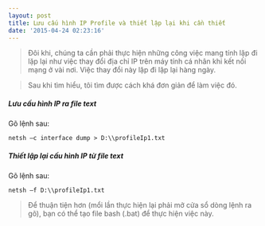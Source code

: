 ```yaml
---
layout: post
title: Lưu cấu hình IP Profile và thiết lập lại khi cần thiết
date: '2015-04-24 02:23:16'
---
```


> Đôi khi, chúng ta cần phải thực hiện những công việc mang tính lặp đi lặp lại như việc thay đổi địa chỉ IP trên máy tính cá nhân khi kết nối mạng ở vài nơi. Việc thay đổi này lặp đi lặp lại hàng ngày. 

> Sau khi tìm hiểu, tôi tìm được cách khá đơn giản để làm việc đó.

##### Lưu cấu hình IP ra file text
Gõ lệnh sau:
```
netsh –c interface dump > D:\\profileIp1.txt
```

##### Thiết lập lại cấu hình IP từ file text
Gõ lệnh sau:
```
netsh –f D:\\profileIp1.txt 
```

> Để thuận tiện hơn (mổi lần thực hiện lại phải mở cửa sổ dòng lệnh ra gõ), bạn có thể tạo file bash (.bat) để thực hiện việc này.
